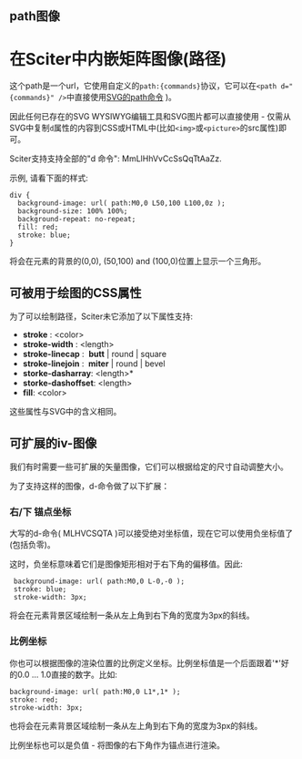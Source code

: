 ## path图像

<h1>在Sciter中内嵌矩阵图像(路径)</h1>
  <p>这个path是一个url，它使用自定义的<code>path:{commands}</code>协议，它可以在<code>&lt;path d=&quot;{commands}&quot; /&gt;</code>中直接使用<a href="https://developer.mozilla.org/en-US/docs/Web/SVG/Tutorial/Paths">SVG的path命令</a> )。</p>
  <p>因此任何已存在的SVG WYSIWYG编辑工具和SVG图片都可以直接使用 - 仅需从SVG中复制<code>d</code>属性的内容到CSS或HTML中(比如<code>&lt;img&gt;</code>或<code>&lt;picture&gt;</code>的src属性)即可。</p>
  <p>Sciter支持支持全部的&quot;d 命令&quot;: MmLlHhVvCcSsQqTtAaZz.</p>
  <p>示例, 请看下面的样式:</p>
  <pre><code>div {
  background-image: url( path:M0,0 L50,100 L100,0z );
  background-size: 100% 100%;
  background-repeat: no-repeat;
  fill: red;
  stroke: blue;
}
</code></pre>
  <p>将会在元素的背景的(0,0), (50,100) and (100,0)位置上显示一个三角形。</p>
  <h2>可被用于绘图的CSS属性</h2>
  <p>为了可以绘制路径，Sciter未它添加了以下属性支持: </p>
  <ul>
    <li><strong>stroke</strong> : &lt;color&gt;</li>
    <li><strong>stroke-width</strong> : &lt;length&gt;</li>
    <li><strong>stroke-linecap</strong> : &nbsp;<strong>butt</strong> | round | square</li>
    <li><strong>stroke-linejoin</strong> : &nbsp;<strong>miter</strong> | round | bevel </li>
    <li><strong>storke-dasharray</strong>: &lt;length&gt;*</li>
    <li><strong>storke-dashoffset</strong>: &lt;length&gt;</li>
    <li><strong>fill</strong>: &lt;color&gt;</li></ul>
  <p>这些属性与SVG中的含义相同。</p>
  <h2>可扩展的iv-图像</h2>
  <p>我们有时需要一些可扩展的矢量图像，它们可以根据给定的尺寸自动调整大小。</p>
  <p>为了支持这样的图像，d-命令做了以下扩展：</p>
  <h3>右/下 锚点坐标</h3>
  <p>大写的d-命令( MLHVCSQTA )可以接受绝对坐标值，现在它可以使用负坐标值了(包括负零)。</p>
  <p>这时，负坐标意味着它们是图像矩形相对于右下角的偏移值。因此:</p>
  <pre><code> background-image: url( path:M0,0 L-0,-0 );
 stroke: blue;<br/> stroke-width: 3px;
</code></pre>
  <p>将会在元素背景区域绘制一条从左上角到右下角的宽度为3px的斜线。</p>
  <h3>比例坐标</h3>
  <p>你也可以根据图像的渲染位置的比例定义坐标。比例坐标值是一个后面跟着'*'好的0.0 ... 1.0直接的数字。比如:</p>
  <pre><code>background-image: url( path:M0,0 L1*,1* ); 
stroke: red;<br/>stroke-width: 3px;
</code></pre>
  <p>也将会在元素背景区域绘制一条从左上角到右下角的宽度为3px的斜线。</p>
  <p>比例坐标也可以是负值 - 将图像的右下角作为锚点进行渲染。</p>

